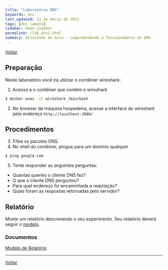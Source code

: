 ```yaml
---
title: "Laboratório DNS"
keywords: dns
last_updated: 11 de março de 2023 
tags: [dns labdns]
sidebar: home_sidebar
permalink: /lab_dns1.html
summary: Atividade de aula - compreendendo o funcionamento do DNS
---
```


[Voltar](/redes2.html)


## Preparação
Neste laboratório você irá utilizar o contêiner wireshark:

1. Acesse a o contêiner que contém o wireshark
```bash
$ docker exec -it wireshark /bin/bash
```
2. No browser da máquina hospedeira, acesse a interface do wireshark pelo endereço `http://localhost:3000/`

## Procedimentos

3. Filtre os pacotes DNS. 
4. No shell do contêiner, pingue para um domínio qualquer
```bash
$ ping google.com
```
5. Tente responder as seguintes perguntas:
- Quantas queries o cliente DNS fez?
- O que o cliente DNS perguntou?
- Para qual endereço foi encaminhada a requisição?
- Quais foram as respostas retornadas pelo servidor?

## Relatório
Monte um relatório descrevendo o seu experimento. Seu relatório deverá seguir o [modelo](download/ModeloRelatorio.zip).

### Documentos
[Modelo de Relatório](download/ModeloRelatorio.zip)

---

[Voltar](/redes2.html)
